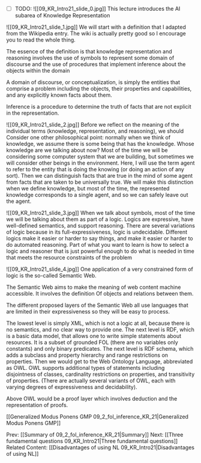 ﻿- [ ] TODO:
![[09_KR_Intro21_slide_0.jpg]]
This lecture introduces the AI subarea of Knowledge Representation

![[09_KR_Intro21_slide_1.jpg]]
We will start with a definition that I adapted from the Wikipedia entry. The wiki is actually pretty good so I encourage you to read  the whole thing.

The essence of the definition is that knowledge representation and reasoning involves the use of symbols to represent some domain of discourse and the use of procedures that implement inference about the objects within the domain

A domain of discourse, or conceptualization, is simply the entities that comprise a problem including the objects, their properties and capabilities, and any explicitly known facts about them.

Inference  is a procedure to determine the truth of facts that are not explicit in the representation.

![[09_KR_Intro21_slide_2.jpg]]
Before we reflect on the meaning of the individual terms (knowledge, representation, and reasoning), we should
Consider one other philosophical point: normally when we think of knowledge, we assume there is some being that has the knowledge.
Whose knowledge are we talking about now?
Most of the time we will be considering some computer system that we are building, but sometimes we will consider other beings in the environment.
Here, I will use the term agent to refer to the entity that is doing the knowing (or doing an action of any sort).
Then we can distinguish facts that are true in the mind of some agent from facts that are taken to be universally true.
We will make this distinction when we define knowledge, but most of the time, the represented knowledge corresponds to a single agent, and so we can safely leave out the agent.

![[09_KR_Intro21_slide_3.jpg]]
When we talk about symbols, most of the time we will be talking about them as part of a logic.
Logics are expressive, have well-defined semantics, and support reasoning.
There are several variations of logic because in its full-expressiveness, logic is undecidable.
Different logics make it easier or harder to say things, and make it easier or harder to do automated reasoning.
Part of what you want to learn is how to select a logic and reasoner that is just powerful enough to do what is needed in time that meets the resource constraints of the problem

![[09_KR_Intro21_slide_4.jpg]]
One application of a very constrained form of logic is the so-called Semantic Web.

The Semantic Web aims to make the meaning of web content machine accessible. It involves the definition
Of objects and relations between them.

The different proposed layers of the Semantic Web all use languages that are limited in their expressiveness so they will be easy to process.

The lowest level is simply XML, which is not a logic at all, because there is no semantics, and no clear way to provide one.
The next level is RDF, which is a basic data model, that allows one to write simple statements about resources. It is a subset of grounded FOL (there are no variables only constants) and only binary predicates.
The next level is RDF schema, which adds a subclass and property hierarchy and range restrictions on properties.
Then we would get to the Web Ontology Language, abbreviated as OWL. OWL supports additional types of statements including disjointness of classes, cardinality restrictions on properties, and transitivity of properties. (There are actually several variants of OWL, each with varying degrees of expressiveness and decidability).

Above OWL would be a proof layer which involves deduction and the representation of proofs.


[[Generalized Modus Ponens GMP 09_2_fol_inference_KR_21|Generalized Modus Ponens GMP]]

Prev: [[Summary of 09_2_fol_inference_KR_21|Summary]]
Next: [[Three fundamental questions 09_KR_Intro21|Three fundamental questions]]
Related Content:
[[Disadvantages of using NL 09_KR_Intro21|Disadvantages of using NL]]